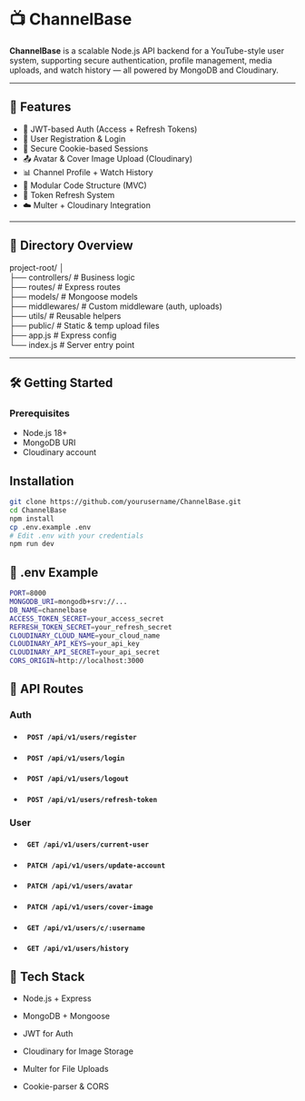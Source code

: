# 📺 ChannelBase

**ChannelBase** is a scalable Node.js API backend for a YouTube-style user system, supporting secure authentication, profile management, media uploads, and watch history — all powered by MongoDB and Cloudinary.

---

## 🚀 Features

- 🔐 JWT-based Auth (Access + Refresh Tokens)
- 🧾 User Registration & Login
- 🍪 Secure Cookie-based Sessions
- 📤 Avatar & Cover Image Upload (Cloudinary)
- 📊 Channel Profile + Watch History
- 🧱 Modular Code Structure (MVC)
- 🔄 Token Refresh System
- ☁️ Multer + Cloudinary Integration

---

## 📁 Directory Overview

project-root/
│                                              
├── controllers/ # Business logic      
├── routes/ # Express routes          
├── models/ # Mongoose models               
├── middlewares/ # Custom middleware (auth, uploads)                    
├── utils/ # Reusable helpers                  
├── public/ # Static & temp upload files                
├── app.js # Express config                        
└── index.js # Server entry point                        

---

## 🛠️ Getting Started

### Prerequisites
- Node.js 18+
- MongoDB URI
- Cloudinary account

## Installation

```bash
git clone https://github.com/yourusername/ChannelBase.git
cd ChannelBase
npm install
cp .env.example .env
# Edit .env with your credentials
npm run dev
```

## 🔐 .env Example

```bash
PORT=8000
MONGODB_URI=mongodb+srv://...
DB_NAME=channelbase
ACCESS_TOKEN_SECRET=your_access_secret
REFRESH_TOKEN_SECRET=your_refresh_secret
CLOUDINARY_CLOUD_NAME=your_cloud_name
CLOUDINARY_API_KEYS=your_api_key
CLOUDINARY_API_SECRET=your_api_secret
CORS_ORIGIN=http://localhost:3000
```


## 🧪 API Routes

### Auth



- #### ` POST /api/v1/users/register`

- #### ` POST /api/v1/users/login`

- #### ` POST /api/v1/users/logout`

- #### ` POST /api/v1/users/refresh-token`

### User

- #### ` GET /api/v1/users/current-user`

 - #### ` PATCH /api/v1/users/update-account`

- #### ` PATCH /api/v1/users/avatar`
  
- #### ` PATCH /api/v1/users/cover-image`

- #### ` GET /api/v1/users/c/:username`

- #### ` GET /api/v1/users/history`



## 🧱 Tech Stack

- Node.js + Express

- MongoDB + Mongoose

- JWT for Auth

- Cloudinary for Image Storage

- Multer for File Uploads

- Cookie-parser & CORS
